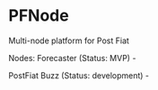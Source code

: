 # PFNode
Multi-node platform for Post Fiat

Nodes: 
Forecaster (Status: MVP) - 

PostFiat Buzz (Status: development) - 

